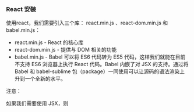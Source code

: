 
### React 安装

使用react，我们需要引入三个库： react.min.js 、react-dom.min.js 和 babel.min.js：  

- react.min.js - React 的核心库  
- react-dom.min.js - 提供与 DOM 相关的功能  
- babel.min.js - Babel 可以将 ES6 代码转为 ES5 代码，这样我们就能在目前不支持 ES6 浏览器上执行 React 代码。Babel 内嵌了对 JSX 的支持。通过将 Babel 和 babel-sublime 包（package）一同使用可以让源码的语法渲染上升到一个全新的水平。  

注意：

如果我们需要使用 JSX，则 <script> 标签的 type 属性需要设置为 text/babel。
  
### 通过 npm 使用 React

```
$ npm install -g cnpm --registry=https://registry.npm.taobao.org
$ npm config set registry https://registry.npm.taobao.org
```

### 使用 create-react-app 快速构建 React 开发环境

create-react-app 自动创建的项目是基于 Webpack + ES6 。  

执行以下命令创建项目：  
```
$ cnpm install -g create-react-app
$ create-react-app my-app
$ cd my-app/
$ npm start
```
manifest.json 指定了开始页面 index.html，一切的开始都从这里开始，所以这个是代码执行的源头。    

### React 元素渲染

要将React元素渲染到根DOM节点中，我们通过把它们都传递给 ReactDOM.render() 的方法来将其渲染到页面上：  

ReactDOM.render() 方法接收两个参数：内容和渲染目标 js 对象。
内容就是要在渲染目标中显示的东西，可以是一个React 部件，也可以是一段HTML或TEXT文本。渲染目标JS对象，就是一个DIV或TABEL,或TD 等HTML的节点对象。

### 更新元素渲染

React 元素都是不可变的。当元素被创建之后，你是无法改变其内容或属性的。

目前更新界面的唯一办法是创建一个新的元素，然后将它传入 ReactDOM.render() 方法：

可以使用函数封装要展示的部分，也可以React.Component 的 ES6 类，该类封装了要展示的元素，需要注意的是在 render() 方法中，需要使用 this.props 替换 函数中的props，使用class需要实现render方法，使用函数不需要。

***React 只会更新必要的部分***

*值得注意的是 React DOM 首先会比较元素内容先后的不同，而在渲染过程中只会更新改变了的部分。*


### React JSX

React 使用 JSX 来替代常规的 JavaScript。  

JSX 是一个看起来很像 XML 的 JavaScript 语法扩展。  

我们不需要一定使用 JSX，但它有以下优点：  

- JSX 执行更快，因为它在编译为 JavaScript 代码后进行了优化。
- 它是类型安全的，在编译过程中就能发现错误。
- 使用 JSX 编写模板更加简单快速。

元素是构成 React 应用的最小单位，JSX 就是用来声明 React 当中的元素。  
与浏览器的 DOM 元素不同，React 当中的元素事实上是普通的对象，React DOM 可以确保 浏览器 DOM 的数据内容与 React 元素保持一致。  

***注意:***

*由于 JSX 就是 JavaScript，一些标识符像 class 和 for 不建议作为 XML 属性名。作为替代，React DOM 使用 className 和 htmlFor 来做对应的属性。*

元素中可以嵌套多个 HTML 标签，需要使用一个 div 元素包裹它，元素添加自定义属性需要使用 data- 前缀。

### 独立文件

你的 React JSX 代码可以放在一个独立文件上，然后在 HTML 文件中引入该 JS 文件：

```
<body>
  <div id="example"></div>
<script type="text/babel" src="helloworld_react.js"></script>
</body>
```

### JavaScript 表达式

可以在 JSX 中使用 JavaScript 表达式。表达式写在花括号 {} 中。  
在 JSX 中不能使用 if else 语句，但可以使用 conditional (三元运算) 表达式来替代。  

### 样式

React 推荐使用内联样式。我们可以使用 camelCase 语法来设置内联样式. React 会在指定元素数字后自动添加 px 。  

```
var myStyle = {
    fontSize: 100,
    color: '#FF0000'
};
ReactDOM.render(
    <h1 style = {myStyle}>菜鸟教程</h1>,
    document.getElementById('example')
);
```

### 注释
注释需要写在花括号中，实例如下：  

```
ReactDOM.render(
    <div>
    <h1>菜鸟教程</h1>
    {/*注释...*/}
     </div>,
    document.getElementById('example')
);
```
### 数组
JSX 允许在模板中插入数组，数组会自动展开所有成员：  

```
var arr = [
  <h1>菜鸟教程</h1>,
  <h2>学的不仅是技术，更是梦想！</h2>,
];
ReactDOM.render(
  <div>{arr}</div>,
  document.getElementById('example')
);
```

### React 组件

我们封装一个输出 "Hello World！" 的组件，组件名为 HelloMessage：  

```
function HelloMessage(props) {
    return <h1>Hello World!</h1>;
}
 
const element = <HelloMessage />;
 
ReactDOM.render(
    element,
    document.getElementById('example')
);
```
### 实例解析：

1、我们可以使用函数定义了一个组件：
```
function HelloMessage(props) {
    return <h1>Hello World!</h1>;
}
```
也可以使用 ES6 class 来定义一个组件:
```
class Welcome extends React.Component {
  render() {
    return <h1>Hello World!</h1>;
  }
}
```

2、const element = <HelloMessage /> 为用户自定义的组件。

*注意，原生 HTML 元素名以小写字母开头，而自定义的 React 类名以大写字母开头，比如 HelloMessage 不能写成 helloMessage。除此之外还需要注意组件类只能包含一个顶层标签，否则也会报错。*

### 复合组件

我们可以通过创建多个组件来合成一个组件，即把组件的不同功能点进行分离。


### React State(状态)

React 把组件看成是一个状态机（State Machines）。通过与用户的交互，实现不同状态，然后渲染 UI，让用户界面和数据保持一致。

React 里，只需更新组件的 state，然后根据新的 state 重新渲染用户界面（不要操作 DOM）

### 数据自顶向下流动

父组件或子组件都不能知道某个组件是有状态还是无状态，并且它们不应该关心某组件是被定义为一个函数还是一个类。  

这就是为什么状态通常被称为局部或封装。 除了拥有并设置它的组件外，其它组件不可访问。  


### React Props

state 和 props 主要的区别在于 props 是不可变的，而 state 可以根据与用户交互来改变。这就是为什么有些容器组件需要定义 state 来更新和修改数据。 而子组件只能通过 props 来传递数据。

### 默认 Props

你可以通过组件类的 defaultProps 属性为 props 设置默认值。

### State 和 Props

我们可以在应用中组合使用 state 和 props 。可以在父组件中设置 state， 并通过在子组件上使用 props 将其传递到子组件上。  

### Props 验证

React.PropTypes 在 React v15.5 版本后已经移到了 prop-types 库。

Props 验证使用 propTypes，它可以保证我们的应用组件被正确使用，React.PropTypes 提供很多验证器 (validator) 来验证传入数据是否有效。当向 props 传入无效数据时，JavaScript 控制台会抛出警告。

**React 16.4 实例:**      

```
MyTitle.propTypes = {
  title: PropTypes.string
};
```
**React 15.4 实例:**    

```
var title = "菜鸟教程";
// var title = 123;
var MyTitle = React.createClass({
  propTypes: {
    title: React.PropTypes.string.isRequired,
  },
 
  render: function() {
     return <h1> {this.props.title} </h1>;
   }
});
```

更多验证器说明如下：

```
MyComponent.propTypes = {
    // 可以声明 prop 为指定的 JS 基本数据类型，默认情况，这些数据是可选的
   optionalArray: React.PropTypes.array,
    optionalBool: React.PropTypes.bool,
    optionalFunc: React.PropTypes.func,
    optionalNumber: React.PropTypes.number,
    optionalObject: React.PropTypes.object,
    optionalString: React.PropTypes.string,
 
    // 可以被渲染的对象 numbers, strings, elements 或 array
    optionalNode: React.PropTypes.node,
 
    //  React 元素
    optionalElement: React.PropTypes.element,
 
    // 用 JS 的 instanceof 操作符声明 prop 为类的实例。
    optionalMessage: React.PropTypes.instanceOf(Message),
 
    // 用 enum 来限制 prop 只接受指定的值。
    optionalEnum: React.PropTypes.oneOf(['News', 'Photos']),
 
    // 可以是多个对象类型中的一个
    optionalUnion: React.PropTypes.oneOfType([
      React.PropTypes.string,
      React.PropTypes.number,
      React.PropTypes.instanceOf(Message)
    ]),
 
    // 指定类型组成的数组
    optionalArrayOf: React.PropTypes.arrayOf(React.PropTypes.number),
 
    // 指定类型的属性构成的对象
    optionalObjectOf: React.PropTypes.objectOf(React.PropTypes.number),
 
    // 特定 shape 参数的对象
    optionalObjectWithShape: React.PropTypes.shape({
      color: React.PropTypes.string,
      fontSize: React.PropTypes.number
    }),
 
    // 任意类型加上 `isRequired` 来使 prop 不可空。
    requiredFunc: React.PropTypes.func.isRequired,
 
    // 不可空的任意类型
    requiredAny: React.PropTypes.any.isRequired,
 
    // 自定义验证器。如果验证失败需要返回一个 Error 对象。不要直接使用 `console.warn` 或抛异常，因为这样 `oneOfType` 会失效。
    customProp: function(props, propName, componentName) {
      if (!/matchme/.test(props[propName])) {
        return new Error('Validation failed!');
      }
    }
  }
}
```

### React 事件处理

React 元素的事件处理和 DOM 元素类似。但是有一点语法上的不同:

- React 事件绑定属性的命名采用驼峰式写法，而不是小写。
- 如果采用 JSX 的语法你需要传入一个函数作为事件处理函数，而不是一个字符串(DOM 元素的写法)

React 中写法为：

```
<button onClick={activateLasers}>
  激活按钮
</button>
```

在 React 中另一个不同是你不能使用返回 false 的方式阻止默认行为， 你必须明确的使用 **preventDefault**。

你必须谨慎对待 JSX 回调函数中的 this，类的方法默认是不会绑定 this 的。
```
// 这边绑定是必要的，这样 `this` 才能在回调函数中使用
    this.handleClick = this.handleClick.bind(this);
```
如果使用 bind 让你很烦，这里有两种方式可以解决。如果你正在使用实验性的属性初始化器语法，你可以使用属性初始化器来正确的绑定回调函数：
```
handleClick = () => {
    console.log('this is:', this);
  }
```


